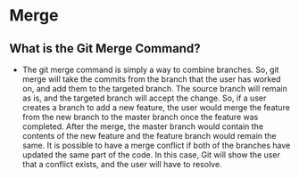 # Merge
## What is the Git Merge Command?

- The git merge command is simply a way to combine branches. So, git merge will take the commits from the branch that the user has worked on, and add them to the targeted branch. The source branch will remain as is, and the targeted branch will accept the change. So, if a user creates a branch to add a new feature, the user would merge the feature from the new branch to the master branch once the feature was completed.  After the merge, the master branch would contain the contents of the new feature and the feature branch would remain the same. It is possible to have a merge conflict if both of the branches have updated the same part of the code. In this case, Git will show the user that a conflict exists, and the user will have to resolve. 
